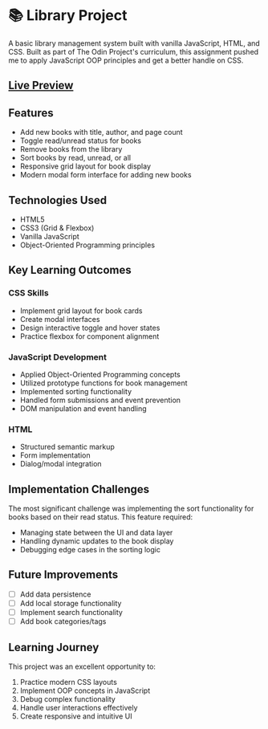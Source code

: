 # 📚 Library Project

A basic library management system built with vanilla JavaScript, HTML, and CSS. Built as part of The Odin Project's
curriculum, this assignment pushed me to apply JavaScript OOP principles and get a better handle on CSS.

## [Live Preview](https://ansidian.github.io/library/)

## Features

- Add new books with title, author, and page count
- Toggle read/unread status for books
- Remove books from the library
- Sort books by read, unread, or all
- Responsive grid layout for book display
- Modern modal form interface for adding new books

## Technologies Used

- HTML5
- CSS3 (Grid & Flexbox)
- Vanilla JavaScript
- Object-Oriented Programming principles

## Key Learning Outcomes

### CSS Skills

- Implement grid layout for book cards
- Create modal interfaces
- Design interactive toggle and hover states
- Practice flexbox for component alignment

### JavaScript Development

- Applied Object-Oriented Programming concepts
- Utilized prototype functions for book management
- Implemented sorting functionality
- Handled form submissions and event prevention
- DOM manipulation and event handling

### HTML

- Structured semantic markup
- Form implementation
- Dialog/modal integration

## Implementation Challenges

The most significant challenge was implementing the sort functionality for books based on their read status. This
feature required:

- Managing state between the UI and data layer
- Handling dynamic updates to the book display
- Debugging edge cases in the sorting logic

## Future Improvements

- [ ] Add data persistence
- [ ] Add local storage functionality
- [ ] Implement search functionality
- [ ] Add book categories/tags

## Learning Journey

This project was an excellent opportunity to:

1. Practice modern CSS layouts
2. Implement OOP concepts in JavaScript
3. Debug complex functionality
4. Handle user interactions effectively
5. Create responsive and intuitive UI

